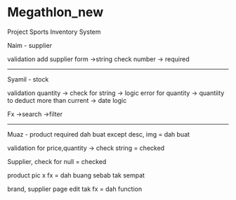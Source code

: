 # Megathlon_new
Project Sports Inventory System

Naim - supplier

validation add supplier form
->string check number
-> required

******************************************************************

Syamil - stock

validation quantity 
-> check for string 
-> logic error for quantity
-> quantiity to deduct more than current
-> date logic

Fx
->search
->filter

********************************************************************

Muaz - product
required dah buat except desc, img = dah buat

validation for price,quantity
-> check string	= checked

Supplier, check for null = checked


product pic x fx = dah buang sebab tak sempat


brand, supplier page edit tak fx = dah function
